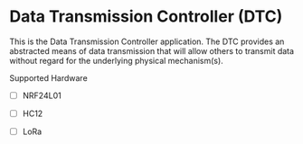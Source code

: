 # Data Transmission Controller (DTC)

This is the Data Transmission Controller application. The DTC provides an abstracted means of data transmission that will allow others to transmit data without regard for the underlying physical mechanism(s).

Supported Hardware

- [ ] NRF24L01
- [ ] HC12
- [ ] LoRa

